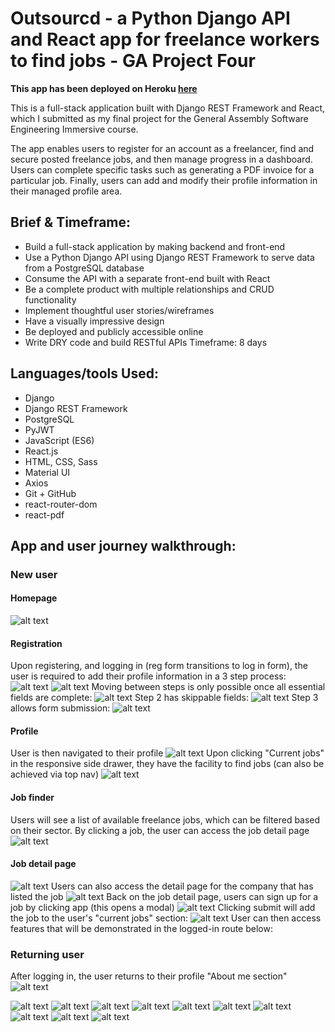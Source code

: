 # Outsourcd - a Python Django API and React app for freelance workers to find jobs - GA Project Four
**This app has been deployed on Heroku [here](https://outsourcd.herokuapp.com/)**

This is a full-stack application built with Django REST Framework and React, which I submitted as my final project for the General Assembly Software Engineering Immersive course.

The app enables users to register for an account as a freelancer, find and secure posted freelance jobs, and then manage progress in a dashboard. Users can complete specific tasks such as generating a PDF invoice for a particular job. Finally, users can add and modify their profile information in their managed profile area.

Brief & Timeframe:
------
* Build a full-stack application by making backend and front-end
* Use a Python Django API using Django REST Framework to serve data from a PostgreSQL database
* Consume the API with a separate front-end built with React
* Be a complete product with multiple relationships and CRUD functionality
* Implement thoughtful user stories/wireframes
* Have a visually impressive design
* Be deployed and publicly accessible online
* Write DRY code and build RESTful APIs
Timeframe: 8 days

Languages/tools Used:
------
* Django
* Django REST Framework
* PostgreSQL
* PyJWT
* JavaScript (ES6)
* React.js
* HTML, CSS, Sass
* Material UI
* Axios
* Git + GitHub
* react-router-dom
* react-pdf

App and user journey walkthrough:
------

### New user
#### Homepage
![alt text](https://res.cloudinary.com/di7ndofao/image/upload/v1647874131/Habit_tracker_app/Screenshot_2022-03-21_at_14.41.16_ivx7xx.png "Homepage")

#### Registration
Upon registering, and logging in (reg form transitions to log in form), the user is required to add their profile information in a 3 step process:
![alt text](https://res.cloudinary.com/di7ndofao/image/upload/v1647883007/Habit_tracker_app/Screenshot_2022-03-21_at_17.05.34_efrqhe.png "Reg/login form")
![alt text](https://res.cloudinary.com/di7ndofao/image/upload/v1647882582/Habit_tracker_app/Screenshot_2022-03-21_at_17.07.50_ddqphh.png "Step 1")
Moving between steps is only possible once all essential fields are complete:
![alt text](https://res.cloudinary.com/di7ndofao/image/upload/v1647882582/Habit_tracker_app/Screenshot_2022-03-21_at_17.08.04_ubugx2.png "Step 1 complete")
Step 2 has skippable fields:
![alt text](https://res.cloudinary.com/di7ndofao/image/upload/v1647875209/Habit_tracker_app/Screenshot_2022-03-21_at_15.03.45_yxwj2o.png "Step 2 complete")
Step 3 allows form submission:
![alt text](https://res.cloudinary.com/di7ndofao/image/upload/v1647875210/Habit_tracker_app/Screenshot_2022-03-21_at_15.05.25_pyovyf.png "Step 3 complete")
#### Profile
User is then navigated to their profile
![alt text](https://res.cloudinary.com/di7ndofao/image/upload/v1647875210/Habit_tracker_app/Screenshot_2022-03-21_at_15.05.49_kjdxce.png "New profile")
Upon clicking "Current jobs" in the responsive side drawer, they have the facility to find jobs (can also be achieved via top nav)
![alt text](https://res.cloudinary.com/di7ndofao/image/upload/v1647877037/Habit_tracker_app/Screenshot_2022-03-21_at_15.36.53_n8yxte.png "Current jobs new")
#### Job finder
Users will see a list of available freelance jobs, which can be filtered based on their sector. By clicking a job, the user can access the job detail page
![alt text](https://res.cloudinary.com/di7ndofao/image/upload/v1647874133/Habit_tracker_app/Screenshot_2022-03-21_at_14.46.57_vue90o.png "Find jobs")
#### Job detail page
![alt text](https://res.cloudinary.com/di7ndofao/image/upload/v1647877280/Habit_tracker_app/Screenshot_2022-03-21_at_14.53.01_txi4vf.png "Job detail page")
Users can also access the detail page for the company that has listed the job
![alt text](https://res.cloudinary.com/di7ndofao/image/upload/v1647877281/Habit_tracker_app/Screenshot_2022-03-21_at_14.53.23_dcyytr.png "Company page")
Back on the job detail page, users can sign up for a job by clicking app (this opens a modal)
![alt text](https://res.cloudinary.com/di7ndofao/image/upload/v1647877280/Habit_tracker_app/Screenshot_2022-03-21_at_14.53.08_oxwke5.png "Apply modal")
Clicking submit will add the job to the user's "current jobs" section:
![alt text](https://res.cloudinary.com/di7ndofao/image/upload/v1647875209/Habit_tracker_app/Screenshot_2022-03-21_at_15.00.22_z4url7.png "Current jobs")
User can then access features that will be demonstrated in the logged-in route below:
### Returning user
After logging in, the user returns to their profile "About me section"
![alt text](https://res.cloudinary.com/di7ndofao/image/upload/v1647874132/Habit_tracker_app/Screenshot_2022-03-21_at_14.44.37_vqz15q.png "About me")

![alt text](https://res.cloudinary.com/di7ndofao/image/upload/v1647874131/Habit_tracker_app/Screenshot_2022-03-21_at_14.43.10_virzzq.png "Edit about me")
![alt text](https://res.cloudinary.com/di7ndofao/image/upload/v1647874131/Habit_tracker_app/Screenshot_2022-03-21_at_14.43.27_vtyjym.png "Delete skills")
![alt text](https://res.cloudinary.com/di7ndofao/image/upload/v1647874131/Habit_tracker_app/Screenshot_2022-03-21_at_14.43.55_yp4iwl.png "Add skills")
![alt text](https://res.cloudinary.com/di7ndofao/image/upload/v1647874132/Habit_tracker_app/Screenshot_2022-03-21_at_14.44.45_esjmmx.png "Add experience")
![alt text](https://res.cloudinary.com/di7ndofao/image/upload/v1647874132/Habit_tracker_app/Screenshot_2022-03-21_at_14.45.11_shqrok.png "Current jobs")
![alt text](https://res.cloudinary.com/di7ndofao/image/upload/v1647874132/Habit_tracker_app/Screenshot_2022-03-21_at_14.45.19_y8evqi.png "Calendar feature")
![alt text](https://res.cloudinary.com/di7ndofao/image/upload/v1647874132/Habit_tracker_app/Screenshot_2022-03-21_at_14.45.33_f5zpbh.png "Complete job")
![alt text](https://res.cloudinary.com/di7ndofao/image/upload/v1647874132/Habit_tracker_app/Screenshot_2022-03-21_at_14.45.50_zghyht.png "Generate PDF")
![alt text](https://res.cloudinary.com/di7ndofao/image/upload/v1647877280/Habit_tracker_app/Screenshot_2022-03-21_at_14.46.07_ezjn7j.png "No job history")
![alt text](https://res.cloudinary.com/di7ndofao/image/upload/v1647874132/Habit_tracker_app/Screenshot_2022-03-21_at_14.46.21_zsyhcf.png "Complete job history")




